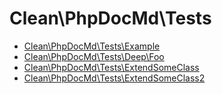 # Clean\PhpDocMd\Tests

* [Clean\PhpDocMd\Tests\Example](Example.md) 
* [Clean\PhpDocMd\Tests\Deep\Foo](Deep/Foo.md) 
* [Clean\PhpDocMd\Tests\ExtendSomeClass](ExtendSomeClass.md) 
* [Clean\PhpDocMd\Tests\ExtendSomeClass2](ExtendSomeClass2.md) 
